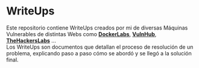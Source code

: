 # WriteUps
Este repositorio contiene WriteUps creados por mi de diversas Máquinas Vulnerables de distintas Webs como **[DockerLabs](https://dockerlabs.es/)**, **[VulnHub](https://www.vulnhub.com/)**, **[TheHackersLabs](https://thehackerslabs.com/)** ... <br>
Los WriteUps son documentos que detallan el proceso de resolución de un problema, explicando paso a paso cómo se abordó y se llegó a la solución final.
